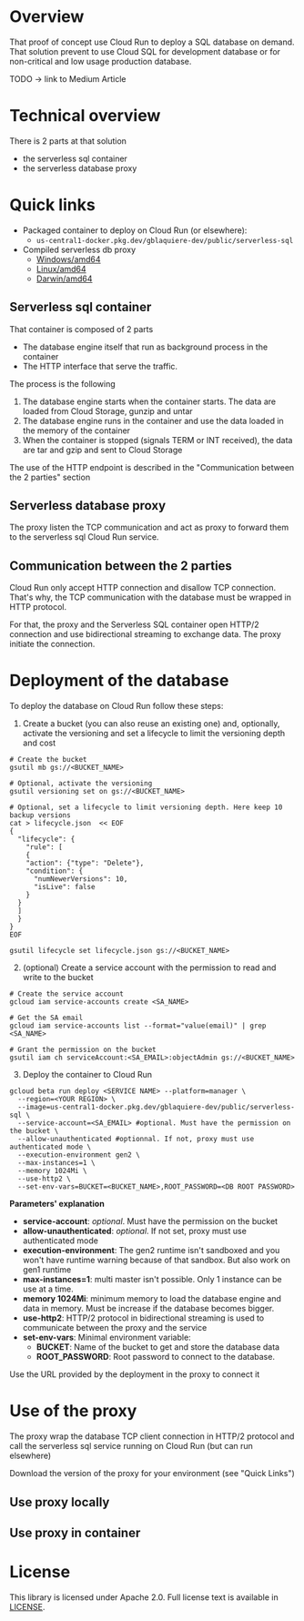 # Overview

That proof of concept use Cloud Run to deploy a SQL database on demand. That solution prevent to use Cloud SQL for 
development database or for non-critical and low usage production database.

TODO -> link to Medium Article

# Technical overview

There is 2 parts at that solution

* the serverless sql container
* the serverless database proxy

# Quick links

* Packaged container to deploy on Cloud Run (or elsewhere): 
  * `us-central1-docker.pkg.dev/gblaquiere-dev/public/serverless-sql`
* Compiled serverless db proxy
  * [Windows/amd64](https://storage.cloud.google.com/serverless-db-proxy/master/win64/serverless-db-proxy.exe)
  * [Linux/amd64](https://storage.cloud.google.com/serverless-db-proxy/master/linux64/serverless-db-proxy)
  * [Darwin/amd64](https://storage.cloud.google.com/serverless-db-proxy/master/darwin64/serverless-db-proxy)

## Serverless sql container

That container is composed of 2 parts

* The database engine itself that run as background process in the container
* The HTTP interface that serve the traffic.

The process is the following
1. The database engine starts when the container starts. The data are loaded from Cloud Storage, gunzip and untar
2. The database engine runs in the container and use the data loaded in the memory of the container
3. When the container is stopped (signals TERM or INT received), the data are tar and gzip and sent to Cloud Storage

The use of the HTTP endpoint is described in the "Communication between the 2 parties" section

## Serverless database proxy

The proxy listen the TCP communication and act as proxy to forward them to the serverless sql Cloud Run service.

## Communication between the 2 parties

Cloud Run only accept HTTP connection and disallow TCP connection. That's why, the TCP communication with the database 
must be wrapped in HTTP protocol.

For that, the proxy and the Serverless SQL container open HTTP/2 connection and use bidirectional streaming to 
exchange data. The proxy initiate the connection.

# Deployment of the database

To deploy the database on Cloud Run follow these steps:

1. Create a bucket (you can also reuse an existing one) and, optionally, activate the versioning and set a lifecycle to
limit the versioning depth and cost
```
# Create the bucket
gsutil mb gs://<BUCKET_NAME>

# Optional, activate the versioning
gsutil versioning set on gs://<BUCKET_NAME>

# Optional, set a lifecycle to limit versioning depth. Here keep 10 backup versions 
cat > lifecycle.json  << EOF
{
  "lifecycle": {
    "rule": [
    {
    "action": {"type": "Delete"},
    "condition": {
      "numNewerVersions": 10,
      "isLive": false
    }
  }
  ]
  }
}
EOF

gsutil lifecycle set lifecycle.json gs://<BUCKET_NAME>

```
2. (optional) Create a service account with the permission to read and write to the bucket
```
# Create the service account
gcloud iam service-accounts create <SA_NAME>

# Get the SA email
gcloud iam service-accounts list --format="value(email)" | grep <SA_NAME>

# Grant the permission on the bucket
gsutil iam ch serviceAccount:<SA_EMAIL>:objectAdmin gs://<BUCKET_NAME>
```
3. Deploy the container to Cloud Run
```
gcloud beta run deploy <SERVICE NAME> --platform=manager \
  --region=<YOUR REGION> \
  --image=us-central1-docker.pkg.dev/gblaquiere-dev/public/serverless-sql \
  --service-account=<SA_EMAIL> #optional. Must have the permission on the bucket \
  --allow-unauthenticated #optionnal. If not, proxy must use authenticated mode \
  --execution-environment gen2 \
  --max-instances=1 \
  --memory 1024Mi \
  --use-http2 \
  --set-env-vars=BUCKET=<BUCKET_NAME>,ROOT_PASSWORD=<DB ROOT PASSWORD>   
```

**Parameters' explanation**

* **service-account**: *optional*. Must have the permission on the bucket 
* **allow-unauthenticated**: *optional*. If not set, proxy must use authenticated mode 
* **execution-environment**: The gen2 runtime isn't sandboxed and you won't have runtime warning because of that 
 sandbox. But also work on gen1 runtime
* **max-instances=1**: multi master isn't possible. Only 1 instance can be use at a time.
* **memory 1024Mi**: minimum memory to load the database engine and data in memory. Must be increase if the database
becomes bigger.
* **use-http2**: HTTP/2 protocol in bidirectional streaming is used to communicate between the proxy and the service
* **set-env-vars**: Minimal environment variable:
  * **BUCKET**: Name of the bucket to get and store the database data
  * **ROOT_PASSWORD**: Root password to connect to the database.

Use the URL provided by the deployment in the proxy to connect it

# Use of the proxy

The proxy wrap the database TCP client connection in HTTP/2 protocol and call the serverless sql service running on 
Cloud Run (but can run elsewhere)

Download the version of the proxy for your environment (see "Quick Links")

## Use proxy locally

## Use proxy in container

# License

This library is licensed under Apache 2.0. Full license text is available in
[LICENSE](https://github.com/guillaumeblaquiere/serverless-sql/tree/master/LICENSE).
